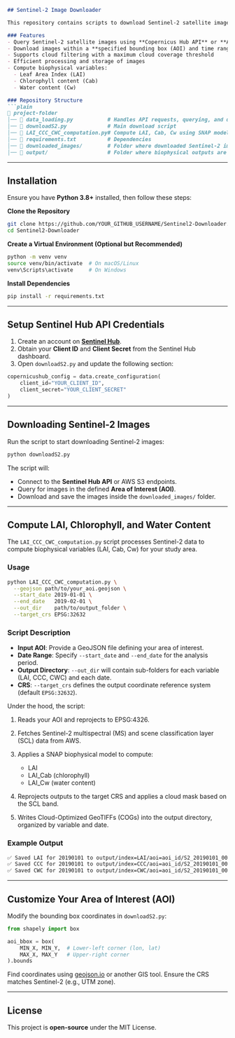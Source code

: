 ````markdown
## Sentinel-2 Image Downloader

This repository contains scripts to download Sentinel-2 satellite images using the **Sentinel Hub API** and compute biophysical variables (LAI, chlorophyll, and water content) using SNAP models.

### Features
- Query Sentinel-2 satellite images using **Copernicus Hub API** or **AWS** endpoints
- Download images within a **specified bounding box (AOI) and time range**
- Supports cloud filtering with a maximum cloud coverage threshold
- Efficient processing and storage of images
- Compute biophysical variables:
  - Leaf Area Index (LAI)
  - Chlorophyll content (Cab)
  - Water content (Cw)

### Repository Structure
```plain
📁 project-folder
│── 📜 data_loading.py           # Handles API requests, querying, and downloading
│── 📜 downloadS2.py             # Main download script
│── 📜 LAI_CCC_CWC_computation.py# Compute LAI, Cab, Cw using SNAP models
│── 📜 requirements.txt          # Dependencies
│── 📁 downloaded_images/        # Folder where downloaded Sentinel-2 images are stored
│── 📁 output/                   # Folder where biophysical outputs are saved
````

---

## Installation

Ensure you have **Python 3.8+** installed, then follow these steps:

**Clone the Repository**

```sh
git clone https://github.com/YOUR_GITHUB_USERNAME/Sentinel2-Downloader.git
cd Sentinel2-Downloader
```

**Create a Virtual Environment (Optional but Recommended)**

```sh
python -m venv venv
source venv/bin/activate  # On macOS/Linux
venv\Scripts\activate     # On Windows
```

**Install Dependencies**

```sh
pip install -r requirements.txt
```

---

## Setup Sentinel Hub API Credentials

1. Create an account on **[Sentinel Hub](https://www.sentinel-hub.com/)**.
2. Obtain your **Client ID** and **Client Secret** from the Sentinel Hub dashboard.
3. Open `downloadS2.py` and update the following section:

```python
copernicushub_config = data.create_configuration(
    client_id="YOUR_CLIENT_ID",
    client_secret="YOUR_CLIENT_SECRET"
)
```

---

## Downloading Sentinel-2 Images

Run the script to start downloading Sentinel-2 images:

```sh
python downloadS2.py
```

The script will:

* Connect to the **Sentinel Hub API** or AWS S3 endpoints.
* Query for images in the defined **Area of Interest (AOI)**.
* Download and save the images inside the `downloaded_images/` folder.

---

## Compute LAI, Chlorophyll, and Water Content

The `LAI_CCC_CWC_computation.py` script processes Sentinel-2 data to compute biophysical variables (LAI, Cab, Cw) for your study area.

### Usage

```sh
python LAI_CCC_CWC_computation.py \
  --geojson path/to/your_aoi.geojson \
  --start_date 2019-01-01 \
  --end_date   2019-02-01 \
  --out_dir    path/to/output_folder \
  --target_crs EPSG:32632
```

### Script Description

* **Input AOI**: Provide a GeoJSON file defining your area of interest.
* **Date Range**: Specify `--start_date` and `--end_date` for the analysis period.
* **Output Directory**: `--out_dir` will contain sub-folders for each variable (LAI, CCC, CWC) and each date.
* **CRS**: `--target_crs` defines the output coordinate reference system (default `EPSG:32632`).

Under the hood, the script:

1. Reads your AOI and reprojects to EPSG:4326.
2. Fetches Sentinel-2 multispectral (MS) and scene classification layer (SCL) data from AWS.
3. Applies a SNAP biophysical model to compute:

   * LAI
   * LAI\_Cab (chlorophyll)
   * LAI\_Cw (water content)
4. Reprojects outputs to the target CRS and applies a cloud mask based on the SCL band.
5. Writes Cloud-Optimized GeoTIFFs (COGs) into the output directory, organized by variable and date.

### Example Output

```bash
✅ Saved LAI for 20190101 to output/index=LAI/aoi=aoi_id/S2_20190101_000_aoi_id_LAI.tif
✅ Saved CCC for 20190101 to output/index=CCC/aoi=aoi_id/S2_20190101_000_aoi_id_CCC.tif
✅ Saved CWC for 20190101 to output/index=CWC/aoi=aoi_id/S2_20190101_000_aoi_id_CWC.tif
```

---

## Customize Your Area of Interest (AOI)

Modify the bounding box coordinates in `downloadS2.py`:

```python
from shapely import box

aoi_bbox = box(
    MIN_X, MIN_Y,  # Lower-left corner (lon, lat)
    MAX_X, MAX_Y   # Upper-right corner
).bounds
```

Find coordinates using [geojson.io](https://geojson.io/) or another GIS tool. Ensure the CRS matches Sentinel-2 (e.g., UTM zone).

---

## License

This project is **open-source** under the MIT License.

```
```
